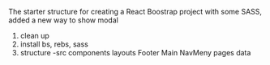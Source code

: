 The starter structure for creating a React Boostrap project with some SASS, added a new way to show modal


1) clean up 
2) install bs, rebs, sass 
3) structure
	-src
		components 
		layouts
			Footer
			Main
			NavMeny
		pages 
		data

